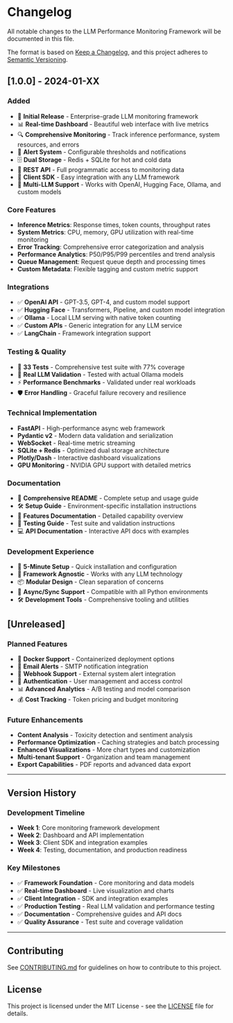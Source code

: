 # Changelog

All notable changes to the LLM Performance Monitoring Framework will be documented in this file.

The format is based on [Keep a Changelog](https://keepachangelog.com/en/1.0.0/),
and this project adheres to [Semantic Versioning](https://semver.org/spec/v2.0.0.html).

## [1.0.0] - 2024-01-XX

### Added
- 🚀 **Initial Release** - Enterprise-grade LLM monitoring framework
- 📊 **Real-time Dashboard** - Beautiful web interface with live metrics
- 🔍 **Comprehensive Monitoring** - Track inference performance, system resources, and errors
- 🚨 **Alert System** - Configurable thresholds and notifications
- 🗄️ **Dual Storage** - Redis + SQLite for hot and cold data
- 📖 **REST API** - Full programmatic access to monitoring data
- 🧪 **Client SDK** - Easy integration with any LLM framework
- 🔧 **Multi-LLM Support** - Works with OpenAI, Hugging Face, Ollama, and custom models

### Core Features
- **Inference Metrics**: Response times, token counts, throughput rates
- **System Metrics**: CPU, memory, GPU utilization with real-time monitoring
- **Error Tracking**: Comprehensive error categorization and analysis
- **Performance Analytics**: P50/P95/P99 percentiles and trend analysis
- **Queue Management**: Request queue depth and processing times
- **Custom Metadata**: Flexible tagging and custom metric support

### Integrations
- ✅ **OpenAI API** - GPT-3.5, GPT-4, and custom model support
- ✅ **Hugging Face** - Transformers, Pipeline, and custom model integration
- ✅ **Ollama** - Local LLM serving with native token counting
- ✅ **Custom APIs** - Generic integration for any LLM service
- ✅ **LangChain** - Framework integration support

### Testing & Quality
- 🧪 **33 Tests** - Comprehensive test suite with 77% coverage
- 🔬 **Real LLM Validation** - Tested with actual Ollama models
- ⚡ **Performance Benchmarks** - Validated under real workloads
- 🛡️ **Error Handling** - Graceful failure recovery and resilience

### Technical Implementation
- **FastAPI** - High-performance async web framework
- **Pydantic v2** - Modern data validation and serialization
- **WebSocket** - Real-time metric streaming
- **SQLite + Redis** - Optimized dual storage architecture
- **Plotly/Dash** - Interactive dashboard visualizations
- **GPU Monitoring** - NVIDIA GPU support with detailed metrics

### Documentation
- 📖 **Comprehensive README** - Complete setup and usage guide
- 🛠️ **Setup Guide** - Environment-specific installation instructions
- 🚀 **Features Documentation** - Detailed capability overview
- 🧪 **Testing Guide** - Test suite and validation instructions
- 💻 **API Documentation** - Interactive API docs with examples

### Development Experience
- 🔧 **5-Minute Setup** - Quick installation and configuration
- 🎯 **Framework Agnostic** - Works with any LLM technology
- 📦 **Modular Design** - Clean separation of concerns
- 🔄 **Async/Sync Support** - Compatible with all Python environments
- 🛠️ **Development Tools** - Comprehensive tooling and utilities

## [Unreleased]

### Planned Features
- 🐳 **Docker Support** - Containerized deployment options
- 📧 **Email Alerts** - SMTP notification integration
- 🔗 **Webhook Support** - External system alert integration
- 🔐 **Authentication** - User management and access control
- 📊 **Advanced Analytics** - A/B testing and model comparison
- 💰 **Cost Tracking** - Token pricing and budget monitoring

### Future Enhancements
- **Content Analysis** - Toxicity detection and sentiment analysis
- **Performance Optimization** - Caching strategies and batch processing
- **Enhanced Visualizations** - More chart types and customization
- **Multi-tenant Support** - Organization and team management
- **Export Capabilities** - PDF reports and advanced data export

---

## Version History

### Development Timeline
- **Week 1**: Core monitoring framework development
- **Week 2**: Dashboard and API implementation
- **Week 3**: Client SDK and integration examples
- **Week 4**: Testing, documentation, and production readiness

### Key Milestones
- ✅ **Framework Foundation** - Core monitoring and data models
- ✅ **Real-time Dashboard** - Live visualization and charts
- ✅ **Client Integration** - SDK and integration examples
- ✅ **Production Testing** - Real LLM validation and performance testing
- ✅ **Documentation** - Comprehensive guides and API docs
- ✅ **Quality Assurance** - Test suite and coverage validation

---

## Contributing

See [CONTRIBUTING.md](CONTRIBUTING.md) for guidelines on how to contribute to this project.

## License

This project is licensed under the MIT License - see the [LICENSE](LICENSE) file for details. 
